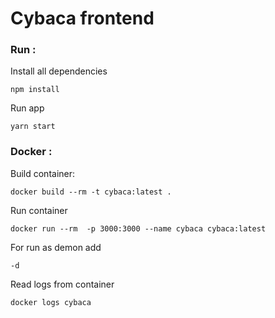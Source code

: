 # Cybaca frontend
### Run :
Install all dependencies 

    npm install

Run app

    yarn start

### Docker :

Build container:

    docker build --rm -t cybaca:latest .

Run container

    docker run --rm  -p 3000:3000 --name cybaca cybaca:latest

For run as demon add

    -d

Read logs from container

    docker logs cybaca
